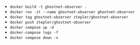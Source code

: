 - `docker build -t ghostnet-observer .`
- `docker run -it --name ghostnet-observer ghostnet-observer`
- `docker tag ghostnet-observer ztepler/ghostnet-observer`
- `docker push ztepler/ghostnet-observer`
- `docker compose up -d`
- `docker-compose logs -f`
- `docker compose down -v`
